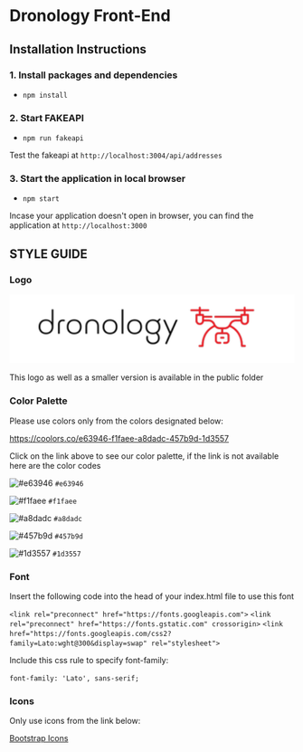 # Dronology Front-End

## Installation Instructions

### 1. Install packages and dependencies

- `npm install`

### 2. Start FAKEAPI

- `npm run fakeapi`

Test the fakeapi at `http://localhost:3004/api/addresses`

### 3. Start the application in local browser

- `npm start`

Incase your application doesn't open in browser, you can find the application at `http://localhost:3000`

## STYLE GUIDE

### Logo

![logo image](./public/images/logo.png)

This logo as well as a smaller version is available in the public folder

### Color Palette

Please use colors only from the colors designated below:

https://coolors.co/e63946-f1faee-a8dadc-457b9d-1d3557

Click on the link above to see our color palette, if the link is not available here are the color codes

![#e63946](https://via.placeholder.com/100/e63946/000000?text=+)
`#e63946`

![#f1faee](https://via.placeholder.com/100/f1faee/000000?text=+)
`#f1faee`

![#a8dadc](https://via.placeholder.com/100/a8dadc/000000?text=+)
`#a8dadc`

![#457b9d](https://via.placeholder.com/100/457b9d/000000?text=+)
`#457b9d`

![#1d3557](https://via.placeholder.com/100/1d3557/000000?text=+)
`#1d3557`

### Font

Insert the following code into the head of your index.html file to use this font

`<link rel="preconnect" href="https://fonts.googleapis.com">`
`<link rel="preconnect" href="https://fonts.gstatic.com" crossorigin>`
`<link href="https://fonts.googleapis.com/css2?family=Lato:wght@300&display=swap" rel="stylesheet">`

Include this css rule to specify font-family:

`font-family: 'Lato', sans-serif;`

### Icons

Only use icons from the link below:

[Bootstrap Icons](https://icons.getbootstrap.com/)
